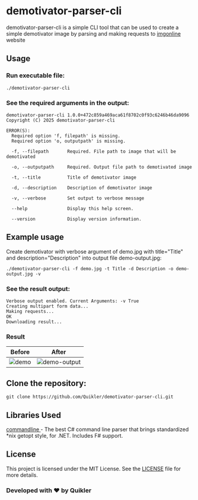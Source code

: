 # demotivator-parser-cli

demotivator-parser-cli is a simple CLI tool that can be used to create a simple demotivator image by parsing and making requests to [imgonline](https://www.imgonline.com.ua/demotivational-poster.php) website

## Usage

### Run executable file:
```
./demotivator-parser-cli
```

### See the required arguments in the output:
```
demotivator-parser-cli 1.0.0+472c859a469aca61f8702c0f93c6246b46da9096
Copyright (C) 2025 demotivator-parser-cli

ERROR(S):
  Required option 'f, filepath' is missing.
  Required option 'o, outputpath' is missing.

  -f, --filepath       Required. File path to image that will be demotivated

  -o, --outputpath     Required. Output file path to demotivated image

  -t, --title          Title of demotivator image

  -d, --description    Description of demotivator image

  -v, --verbose        Set output to verbose message

  --help               Display this help screen.

  --version            Display version information.
```

## Example usage
Create demotivator with verbose argument of demo.jpg with title="Title" and description="Description" into output file demo-output.jpg:
```
./demotivator-parser-cli -f demo.jpg -t Title -d Description -o demo-output.jpg -v
```

### See the result output:
```
Verbose output enabled. Current Arguments: -v True
Creating multipart form data...
Making requests...
OK
Downloading result...
```

### Result
| Before | After |
| ------ | ----- |
| ![demo](https://github.com/user-attachments/assets/c58bfb2d-4788-42df-bcd5-bc9446506f46)| ![demo-output](https://github.com/user-attachments/assets/99d1dae1-3c82-47a3-bd3f-23c0346ba90f) |

## Clone the repository:

```
git clone https://github.com/Quikler/demotivator-parser-cli.git
```

## Libraries Used

[commandline ](https://github.com/commandlineparser/commandline) -  The best C# command line parser that brings standardized *nix getopt style, for .NET. Includes F# support.

## License

This project is licensed under the MIT License. See the [LICENSE](https://github.com/Quikler/demotivator-parser-cli/blob/master/LICENSE) file for more details.

### Developed with ❤️ by Quikler
